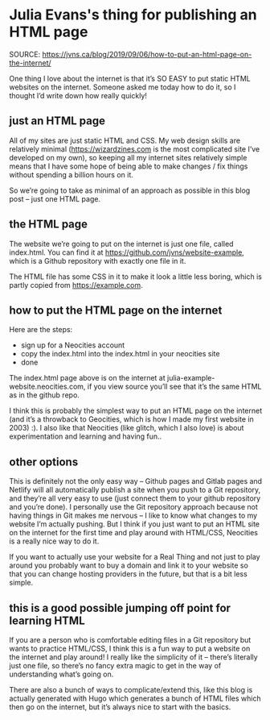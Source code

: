 # Julia Evans's thing for publishing an HTML page

SOURCE: https://jvns.ca/blog/2019/09/06/how-to-put-an-html-page-on-the-internet/

One thing I love about the internet is that it’s SO EASY to put static HTML
websites on the internet. Someone asked me today how to do it, so I thought
I’d write down how really quickly!

## just an HTML page

All of my sites are just static HTML and CSS. My web design skills are relatively minimal
(https://wizardzines.com is the most complicated site I’ve developed on my own), so keeping
all my internet sites relatively simple means that I have some hope of being able to make
changes / fix things without spending a billion hours on it.

So we’re going to take as minimal of an approach as possible in this blog post – just one HTML page.

## the HTML page

The website we’re going to put on the internet is just one file, called index.html. You can find
it at https://github.com/jvns/website-example, which is a Github repository with exactly one file in it.

The HTML file has some CSS in it to make it look a little less boring, which is partly copied
from https://example.com.

## how to put the HTML page on the internet
Here are the steps:

* sign up for a Neocities account
* copy the index.html into the index.html in your neocities site
* done

The index.html page above is on the internet at julia-example-website.neocities.com, if you view
source you’ll see that it’s the same HTML as in the github repo.

I think this is probably the simplest way to put an HTML page on the internet (and it’s a
throwback to Geocities, which is how I made my first website in 2003) :). I also like that
Neocities (like glitch, which I also love) is about experimentation and learning and having fun..

## other options

This is definitely not the only easy way – Github pages and Gitlab pages and Netlify will
all automatically publish a site when you push to a Git repository, and they’re all very
easy to use (just connect them to your github repository and you’re done). I personally
use the Git repository approach because not having things in Git makes me nervous – I like
to know what changes to my website I’m actually pushing. But I think if you just want to
put an HTML site on the internet for the first time and play around with HTML/CSS, Neocities
is a really nice way to do it.

If you want to actually use your website for a Real Thing and not just to play around
you probably want to buy a domain and link it to your website so that you can change
hosting providers in the future, but that is a bit less simple.

## this is a good possible jumping off point for learning HTML

If you are a person who is comfortable editing files in a Git repository but wants to
practice HTML/CSS, I think this is a fun way to put a website on the internet and
play around! I really like the simplicity of it – there’s literally just one file,
so there’s no fancy extra magic to get in the way of understanding what’s going on.

There are also a bunch of ways to complicate/extend this, like this blog is actually
generated with Hugo which generates a bunch of HTML files which then go on the
internet, but it’s always nice to start with the basics.
